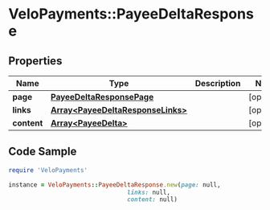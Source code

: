 # VeloPayments::PayeeDeltaResponse

## Properties

Name | Type | Description | Notes
------------ | ------------- | ------------- | -------------
**page** | [**PayeeDeltaResponsePage**](PayeeDeltaResponsePage.md) |  | [optional] 
**links** | [**Array&lt;PayeeDeltaResponseLinks&gt;**](PayeeDeltaResponseLinks.md) |  | [optional] 
**content** | [**Array&lt;PayeeDelta&gt;**](PayeeDelta.md) |  | [optional] 

## Code Sample

```ruby
require 'VeloPayments'

instance = VeloPayments::PayeeDeltaResponse.new(page: null,
                                 links: null,
                                 content: null)
```



